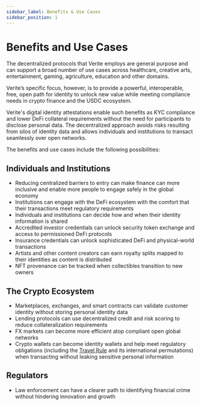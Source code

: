 ```yaml
---
sidebar_label: Benefits & Use Cases
sidebar_position: 1
---
```


# Benefits and Use Cases

The decentralized protocols that Verite employs are general purpose and can support a broad number of use cases across healthcare, creative arts, entertainment, gaming, agriculture, education and other domains.

Verite’s specific focus, however, is to provide a powerful, interoperable, free, open path for identity to unlock new value while meeting compliance needs in crypto finance and the USDC ecosystem.

Verite's digital identity attestations enable such benefits as KYC compliance and lower DeFi collateral requirements without the need for participants to disclose personal data. The decentralized approach avoids risks resulting from silos of identity data and allows individuals and institutions to transact seamlessly over open networks.

The benefits and use cases include the following possibilities:

## Individuals and Institutions

- Reducing centralized barriers to entry can make finance can more inclusive and enable more people to engage safely in the global economy
- Institutions can engage with the DeFi ecosystem with the comfort that their transactions meet regulatory requirements
- Individuals and institutions can decide how and when their identity information is shared
- Accredited investor credentials can unlock security token exchange and access to permissioned DeFi protocols
- Insurance credentials can unlock sophisticated DeFi and physical-world transactions
- Artists and other content creators can earn royalty splits mapped to their identities as content is distributed
- NFT provenance can be tracked when collectibles transition to new owners

## The Crypto Ecosystem

- Marketplaces, exchanges, and smart contracts can validate customer identity without storing personal identity data
- Lending protocols can use decentralized credit and risk scoring to reduce collateralization requirements
- FX markets can become more efficient atop compliant open global networks
- Crypto wallets can become identity wallets and help meet regulatory obligations (including the [Travel Rule](../patterns/travel-rule.md) and its international permutations) when transacting without leaking sensitive personal information

## Regulators

- Law enforcement can have a clearer path to identifying financial crime without hindering innovation and growth

